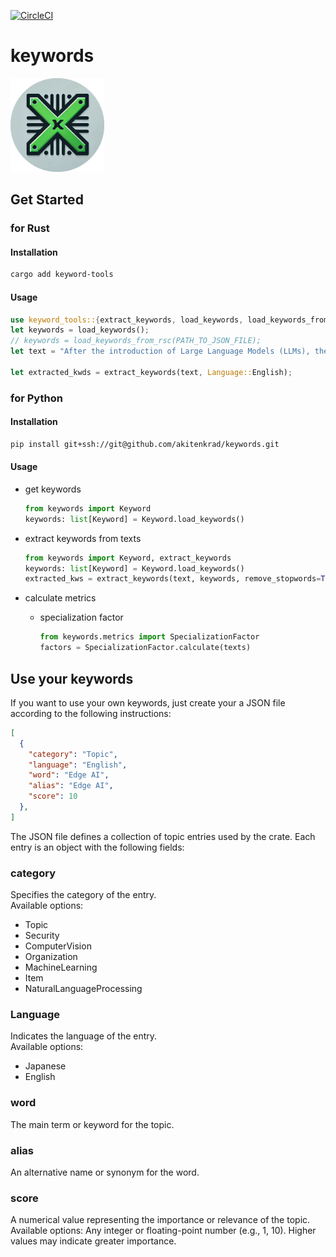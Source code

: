 [![CircleCI](https://dl.circleci.com/status-badge/img/circleci/X1fiE4koKU88Z9sKwWoPAH/D8z2Q2gapEqvFmMEfhA7cE/tree/main.svg?style=svg)](https://dl.circleci.com/status-badge/redirect/circleci/X1fiE4koKU88Z9sKwWoPAH/D8z2Q2gapEqvFmMEfhA7cE/tree/main)

# keywords

<img src="../LOGO.png" alt="LOGO" width=150, height=150 />

## Get Started

### for Rust

#### Installation

```bash
cargo add keyword-tools
```

#### Usage

```rust
use keyword_tools::{extract_keywords, load_keywords, load_keywords_from_rsc, Language};
let keywords = load_keywords();
// keywords = load_keywords_from_rsc(PATH_TO_JSON_FILE);
let text = "After the introduction of Large Language Models (LLMs), there have been substantial improvements in the performance of Natural Language Generation (NLG) tasks, including Text Summarization and Machine Translation.";

let extracted_kwds = extract_keywords(text, Language::English);
```

### for Python

#### Installation

```bash
pip install git+ssh://git@github.com/akitenkrad/keywords.git
```

#### Usage

- get keywords

    ```python
    from keywords import Keyword
    keywords: list[Keyword] = Keyword.load_keywords()
    ```

- extract keywords from texts

    ```python
    from keywords import Keyword, extract_keywords
    keywords: list[Keyword] = Keyword.load_keywords()
    extracted_kws = extract_keywords(text, keywords, remove_stopwords=True)
    ```

- calculate metrics
  - specialization factor

    ```python
    from keywords.metrics import SpecializationFactor
    factors = SpecializationFactor.calculate(texts)
    ```

## Use your keywords

If you want to use your own keywords, just create your a JSON file according to the following instructions:

```json
[
  {
    "category": "Topic",
    "language": "English",
    "word": "Edge AI",
    "alias": "Edge AI",
    "score": 10
  },
]
```

The JSON file defines a collection of topic entries used by the crate. Each entry is an object with the following fields:

### category

Specifies the category of the entry.  
Available options:

- Topic
- Security
- ComputerVision
- Organization
- MachineLearning
- Item
- NaturalLanguageProcessing

### Language

Indicates the language of the entry.  
Available options:

- Japanese
- English

### word

The main term or keyword for the topic.

### alias

An alternative name or synonym for the word.

### score

A numerical value representing the importance or relevance of the topic.
Available options:
Any integer or floating-point number (e.g., 1, 10). Higher values may indicate greater importance.
